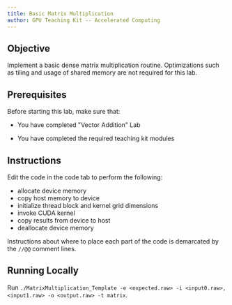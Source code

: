 ```yaml
---
title: Basic Matrix Multiplication
author: GPU Teaching Kit -- Accelerated Computing
---
```


## Objective

Implement a basic dense matrix multiplication routine. Optimizations such
as tiling and usage of shared memory are not required for this lab.

## Prerequisites

Before starting this lab, make sure that:

* You have completed "Vector Addition" Lab

* You have completed the required teaching kit modules

## Instructions

Edit the code in the code tab to perform the following:

- allocate device memory
- copy host memory to device
- initialize thread block and kernel grid dimensions
- invoke CUDA kernel
- copy results from device to host
- deallocate device memory

Instructions about where to place each part of the code is
demarcated by the `//@@` comment lines.

## Running Locally

Run `./MatrixMultiplication_Template -e <expected.raw> -i <input0.raw>,<input1.raw> -o <output.raw> -t matrix`.
